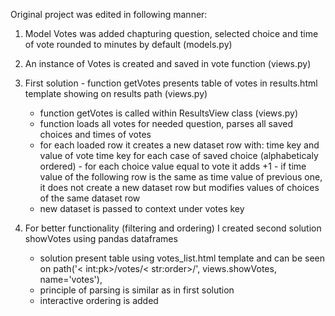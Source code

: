 Original project was edited in following manner:

1. Model Votes was added chapturing question, selected choice and time of vote rounded to minutes by default (models.py)

2. An instance of Votes is created and saved in vote function (views.py)

3. First solution - function getVotes presents table of votes in results.html template showing on results path (views.py)

   - function getVotes is called within ResultsView class (views.py)
   - function loads all votes for needed question, parses all saved choices and times of votes
   - for each loaded row it creates a new dataset row with:
     time key and value of vote time
     key for each case of saved choice (alphabeticaly ordered) - for each choice value equal to vote it adds +1 - if time value of the following row is the same as time value of previous one, it does not create a new dataset row but modifies values of choices of the same dataset row
   - new dataset is passed to context under votes key

4. For better functionality (filtering and ordering) I created second solution showVotes using pandas dataframes
   - solution present table using votes_list.html template and can be seen on path('< int:pk>/votes/< str:order>/', views.showVotes, name='votes'),
   - principle of parsing is similar as in first solution
   - interactive ordering is added
